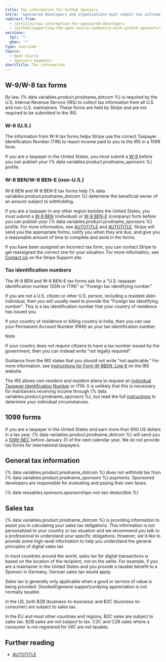 ```yaml
---
title: Tax information for GitHub Sponsors
intro: 'Sponsored developers and organizations must submit tax information to {% data variables.product.prodname_dotcom %} and are responsible for evaluating and paying their own taxes.'
redirect_from:
  - /articles/tax-information-for-sponsored-developers
  - /github/supporting-the-open-source-community-with-github-sponsors/tax-information-for-sponsored-developers
versions:
  fpt: '*'
  ghec: '*'
type: overview
topics:
  - Open Source
  - Sponsors payments
shortTitle: Tax information
---
```


## W-9/W-8 tax forms

By law, {% data variables.product.prodname_dotcom %} is required by the U.S. Internal Revenue Service (IRS) to collect tax information from all U.S. and non-U.S. maintainers. These forms are held by Stripe and are not required to be submitted to the IRS.

### W-9 (U.S.)

The information from W-9 tax forms helps Stripe use the correct Taxpayer Identification Number (TIN) to report income paid to you to the IRS in a 1099 form.

If you are a taxpayer in the United States, you must submit a [W-9](https://www.irs.gov/forms-pubs/about-form-w-9) before you can publish your {% data variables.product.prodname_sponsors %} profile.

### W-8 BEN/W-8 BEN-E (non-U.S.)

W-8 BEN and W-8 BEN-E tax forms help {% data variables.product.prodname_dotcom %} determine the beneficial owner of an amount subject to withholding.

If you are a taxpayer in any other region besides the United States, you must submit a [W-8 BEN](https://www.irs.gov/pub/irs-pdf/fw8ben.pdf) (individual) or [W-8 BEN-E](https://www.irs.gov/forms-pubs/about-form-w-8-ben-e) (company) form before you can publish your {% data variables.product.prodname_sponsors %} profile. For more information, see [AUTOTITLE](/sponsors/receiving-sponsorships-through-github-sponsors/setting-up-github-sponsors-for-your-personal-account#submitting-your-tax-information) and [AUTOTITLE](/sponsors/receiving-sponsorships-through-github-sponsors/setting-up-github-sponsors-for-your-organization#submitting-your-tax-information). Stripe will send you the appropriate forms, notify you when they are due, and give you a reasonable amount of time to complete and send in the forms.

If you have been assigned an incorrect tax form, you can contact Stripe to get reassigned the correct one for your situation. For more information, see [Contact Us](https://support.stripe.com/contact/email?topic=connect) on the Stripe Support site.

### Tax identification numbers

The W-8 BEN and W-8 BEN-E tax forms ask for a "U.S. taxpayer identification number (SSN or ITIN)" or "Foreign tax identifying number".

If you are not a U.S. citizen or other U.S. person, including a resident alien individual, then you will usually need to provide the "Foreign tax identifying number". This is a tax identification number that your country of residence has issued you.

If your country of residence or billing country is India, then you can use your Permanent Account Number (PAN) as your tax identification number.

> [!NOTE]
> If your country does not require citizens to have a tax number issued by the government, then you can instead write "not legally required".
>
> Guidance from the IRS states that you should not write "not applicable." For more information, see [Instructions for Form W-8BEN, Line 6](https://www.irs.gov/instructions/iw8ben#idm139867098922656) on the IRS website.

The IRS allows non-resident and resident aliens to request an [Individual Taxpayer Identification Number](https://www.irs.gov/individuals/international-taxpayers/taxpayer-identification-numbers-tin#itin) or ITIN. It is unlikely that this is necessary for maintainers receiving income through {% data variables.product.prodname_sponsors %}, but read the full [instructions](https://www.irs.gov/pub/irs-pdf/iw8ben.pdf) to determine your individual circumstances.

## 1099 forms

If you are a taxpayer in the United States and earn more than 600 US dollars in a tax year, {% data variables.product.prodname_dotcom %} will send you a [1099-NEC](https://www.irs.gov/forms-pubs/about-form-1099-nec) before January 31 of the next calendar year. We do not provide tax forms for international taxpayers.

## General tax information

{% data variables.product.prodname_dotcom %} does not withhold tax from {% data variables.product.prodname_sponsors %} payments. Sponsored developers are responsible for evaluating and paying their own taxes.

{% data reusables.sponsors.sponsorships-not-tax-deductible %}

## Sales tax

{% data variables.product.prodname_dotcom %} is providing information to assist you in calculating your sales tax obligations. This information is not personalized to your country or tax situation and we recommend you talk to a professional to understand your specific obligations. However, we'd like to provide some high-level information to help you understand the general principles of digital sales tax.

In most countries around the world, sales tax for digital transactions is based on the location of the recipient, not on the seller. For example, if you are a maintainer in the United States and you provide a taxable benefit to a Sponsor in Germany, German sales tax would apply.

Sales tax is generally only applicable when a good or service of value is being provided. Goodwill/general support/undying appreciation is not normally taxable.

In the US, both B2B (business-to-business) and B2C (business-to-consumer) are subject to sales tax.

In the EU and most other countries and regions, B2C sales are subject to sales tax. B2B sales are not subject to tax. C2C and C2B sales where a consumer is not registered for VAT are not taxable.

## Further reading

* [AUTOTITLE](/sponsors/receiving-sponsorships-through-github-sponsors/viewing-your-sponsors-and-sponsorships)
